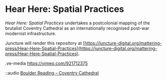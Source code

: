 # Hear Here: Spatial Practices

*Hear Here: Spatial Practices* undertakes a postcolonial mapping of the brutalist Coventry Cathedral as an internationally recognised post-war modernist infrastructure.

Juncture will render this repository at [https://juncture-digital.org/mattering-press/Hear-Here-Spatial-Practices](https://juncture-digital.org/mattering-press/Hear-Here-Spatial-Practices).

.ve-media https://vimeo.com/921712375

::audio
[Boulder Reading – Coventry Cathedral](https://raw.githubusercontent.com/mattering-press/Hear-Here-Spatial-Practices/main/media/Boulder_Readings_Coventrycathedral.mp3)